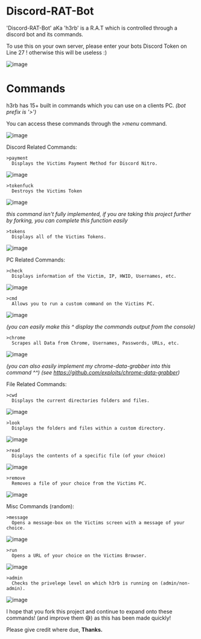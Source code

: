# Discord-RAT-Bot

'Discord-RAT-Bot' aKa 'h3rb' is a R.A.T which is controlled through a discord bot and its commands.

To use this on your own server, please enter your bots Discord Token on Line 27 ! otherwise this will be useless :)

![image](https://user-images.githubusercontent.com/75194878/113522663-606a1800-959a-11eb-918b-0bfd02c8fbd1.png)

# Commands 
h3rb has 15+ built in commands which you can use on a clients PC. *(bot prefix is '>')*

You can access these commands through the *>menu* command. 

![image](https://user-images.githubusercontent.com/75194878/113522675-7b3c8c80-959a-11eb-90a8-0df95358b997.png)


  Discord Related Commands:

    >payment
      Displays the Victims Payment Method for Discord Nitro.

![image](https://user-images.githubusercontent.com/75194878/113522961-aa53fd80-959c-11eb-9e46-f3b11da88143.png)

    >tokenfuck
      Destroys the Victims Token
      
![image](https://user-images.githubusercontent.com/75194878/113522975-cc4d8000-959c-11eb-9ccc-f0fb5e3b36fa.png)

*this command isn't fully implemented, if you are taking this project further by forking, you can complete this function easily*
      
    >tokens
      Displays all of the Victims Tokens.
    
![image](https://user-images.githubusercontent.com/75194878/113522770-3b29d980-959b-11eb-9cc6-f310051f36e9.png)

  PC Related Commands:

    >check
      Displays information of the Victim, IP, HWID, Usernames, etc. 
      
![image](https://user-images.githubusercontent.com/75194878/113522791-6c0a0e80-959b-11eb-824f-1c9625b79ed0.png)

    >cmd
      Allows you to run a custom command on the Victims PC.
 
![image](https://user-images.githubusercontent.com/75194878/113522869-e20e7580-959b-11eb-9f13-084fd533fd21.png)

*(you can easily make this ^ display the commands output from the console)*
      
    >chrome
      Scrapes all Data from Chrome, Usernames, Passwords, URLs, etc.
    
![image](https://user-images.githubusercontent.com/75194878/113522886-ffdbda80-959b-11eb-81af-04a9d28a1c18.png)

*(you can also easily implement my chrome-data-grabber into this command ^^)* *(see https://github.com/expIoits/chrome-data-grabber)*

  File Related Commands:
  
    >cwd
      Displays the current directories folders and files.
 
![image](https://user-images.githubusercontent.com/75194878/113522906-3a457780-959c-11eb-99b4-21175bd49a61.png)
      
    >look 
      Displays the folders and files within a custom directory.
 
![image](https://user-images.githubusercontent.com/75194878/113522940-8395c700-959c-11eb-8c33-482831ee4ff9.png)

      
    >read 
      Displays the contents of a specific file (of your choice)

![image](https://user-images.githubusercontent.com/75194878/113523003-0cacfe00-959d-11eb-9c52-c8a272efba5e.png)


    >remove 
      Removes a file of your choice from the Victims PC.
   
![image](https://user-images.githubusercontent.com/75194878/113523015-1e8ea100-959d-11eb-95e1-4958fc20cad8.png)

  Misc Commands (random):
  
    >message 
      Opens a message-box on the Victims screen with a message of your choice.

![image](https://user-images.githubusercontent.com/75194878/113522802-89d77380-959b-11eb-82b8-2ac477e37232.png)
      
    >run
      Opens a URL of your choice on the Victims Browser.
    
![image](https://user-images.githubusercontent.com/75194878/113522819-9d82da00-959b-11eb-83db-1afe3b7aaab3.png)

    >admin
      Checks the privelege level on which h3rb is running on (admin/non-admin).
 
![image](https://user-images.githubusercontent.com/75194878/113522832-ad022300-959b-11eb-9dda-39af8b1220b3.png)

  
 I hope that you fork this project and continue to expand onto these commands! (and improve them 😅) as this has been made quickly!
 
 Please give credit where due, **Thanks.**
